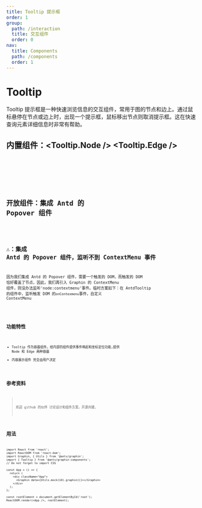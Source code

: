 ```yaml
---
title: Tooltip 提示框
order: 1
group:
  path: /interaction
  title: 交互组件
  order: 0
nav:
  title: Components
  path: /components
  order: 1
---
```


# Tooltip

Tooltip 提示框是一种快速浏览信息的交互组件，常用于图的节点和边上。通过鼠标悬停在节点或边上时，出现一个提示框，鼠标移出节点则取消提示框。这在快速查询元素详细信息时非常有帮助。

## 内置组件：<Tooltip.Node /> <Tooltip.Edge />

<code src='./demos/index.tsx'>

<API src='./index.tsx'>
<API src='./Node.tsx'>
<API src='./Edge.tsx'>

## 开放组件：集成 Antd 的 Popover 组件

<code src='./demos/Antd.tsx' />

## ⚠️：集成 Antd 的 Popover 组件，监听不到 ContextMenu 事件

因为我们集成 Antd 的 Popover 组件，需要一个触发的 DOM，而触发的 DOM 恰好覆盖了节点，因此，我们再引入 Graphin 的 ContextMenu 组件，则没办法监听'node:contextmenu'事件。临时方案如下：在 AntdTooltip 的组件中，监听触发 DOM 的`onContexmenu`事件，自定义 ContextMenu

<code src='./demos/AntdWithContextMenu.tsx' />

## 功能特性

- Tooltip 作为容器组件，给内部的组件提供事件唤起和坐标定位功能,提供 Node 和 Edge 两种容器
- 内容展示组件 完全由用户决定

## 参考资料

> 欢迎 github 的伙伴 讨论设计和组件方案，开源共建。

## 用法

```tsx | pure
import React from 'react';
import ReactDOM from 'react-dom';
import Graphin, { Utils } from '@antv/graphin';
import { Tooltip } from '@antv/graphin-components';
// Do not forget to import CSS

const App = () => {
  return (
    <div className="App">
      <Graphin data={Utils.mock(10).graphin()}></Graphin>
    </div>
  );
};

const rootElement = document.getElementById('root');
ReactDOM.render(<App />, rootElement);
```
